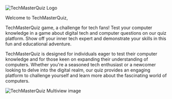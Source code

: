 ![TechMasterQuiz Logo](https://placehold.co/220x90?text=TechMasterQuiz+Logo)

Welcome to TechMasterQuiz,

TechMasterQuiz game, a challenge for tech fans! Test your computer knowledge in a game about digital tech and computer questions on our quiz platform. Show off your inner tech expert and demonstrate your skills in this fun and educational adventure.

TechMasterQuiz is designed for individuals eager to test their computer knowledge and for those keen on expanding their understanding of computers. Whether you're a seasoned tech enthusiast or a newcomer looking to delve into the digital realm, our quiz provides an engaging platform to challenge yourself and learn more about the fascinating world of computers. 

![TechMasterQuiz Multiview image](https://placehold.co/1200x600?text=TechMasterQuiz+Multiview)
